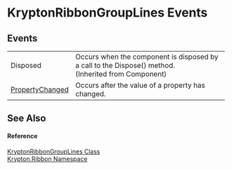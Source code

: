 # KryptonRibbonGroupLines Events




## Events
<table>
<tr>
<td>Disposed</td>
<td>Occurs when the component is disposed by a call to the Dispose() method.<br />(Inherited from Component)</td></tr>
<tr>
<td><a href="4cd71ada-179e-8a05-17c1-76c76717a778.md">PropertyChanged</a></td>
<td>Occurs after the value of a property has changed.</td></tr>
</table>

## See Also


#### Reference
<a href="6994b59a-c2c4-05d8-de57-35da83b5fafd.md">KryptonRibbonGroupLines Class</a>  
<a href="1e9bc734-cff9-e9b8-f013-94cdac669794.md">Krypton.Ribbon Namespace</a>  
